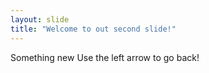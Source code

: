 ```yaml
---
layout: slide
title: "Welcome to out second slide!"
---
```

Something new
Use the left arrow to go back!
